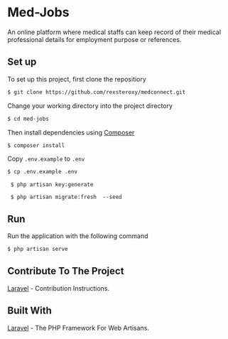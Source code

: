 
# Med-Jobs
An online platform where medical staffs can keep record of their medical professional details for employment purpose or references.

## Set up
To set up this project, first clone the repositiory
```bash
$ git clone https://github.com/rexsteroxy/medconnect.git
```

Change your working directory into the project directory
```bash
$ cd med-jobs
```

Then install dependencies using [Composer](https://getcomposer.org/doc/00-intro.md)
```bash
$ composer install
```

Copy `.env.example` to `.env`
```bash
$ cp .env.example .env
```

``` $ php artisan key:generate```

``` $ php artisan migrate:fresh  --seed```

## Run
Run the application with the following command
```bash
$ php artisan serve
```

## Contribute To The Project
[Laravel](https:/github.com/rexsteroxy/medconnect/Contribution.md) - Contribution Instructions.




## Built With
[Laravel](https://laravel.com/) - The PHP Framework For Web Artisans.


